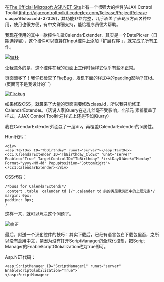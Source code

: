 

在[The Official Microsoft ASP.NET Site](http://www.asp.net)上有一个很强大的控件[AJAX Control Toolkit](http://ajaxcontroltoolkit.codeplex.com/Release/ProjectRelease
s.aspx?ReleaseId=27326)，其功能非常完整，几乎涵盖了表现层方面各种应用，使用也很方便，有中文详细支持，能给程序员很大帮助。

我现在使用的其中一款控件叫做CalendarExtender，其实是一个DatePicker（日期选择器），这个控件可以直接在Input控件上添加「扩展程序
」，就完成了所有工作。

[![偏移](https://e25ba8-log4d-c.dijingchao.com/images/upload_dropbox/200909/0e9aa6590cdc.jpg)](../../static/images/upload_dropbox/200909/0e9aa6590cdc.jpg)

让我意外的是，这个控件在我的页面上工作时候样式似乎有些不正常。

页面漂移了！我仔细检查了FireBug，发现下面的样式中的padding影响了其td。(页面可不是我设计的```)

[![Firebug](https://e25ba8-log4d-c.dijingchao.com/images/upload_dropbox/200909/Firebug.jpg)](../../static/images/upload_dropbox/200909/Firebug.jpg)

如果修改CSS，就带来了大量的页面需要修改class/id，所以我只能修正CalendarExtender。（话说人家jQuery在这儿丝毫不受影响，全部元
素都覆盖了样式，AJAX Control Toolkit在样式上还是不如jQuery）

我在CalendarExtender外面包了一层div，再覆盖CalendarExtender的td属性。

Html代码：

    
    <div>
    <asp:TextBox ID="TbBirthday" runat="server"></asp:TextBox>
    <cc1:CalendarExtender ID="TbBirthday_CldEx" runat="server" Enabled="True" TargetControlID="TbBirthday" FirstDayOfWeek="Monday" Format="yyyy-MM-dd" PopupPosition="BottomRight">
    </cc1:CalendarExtender></div>

CSS代码：

    
    /*bugs for CalendarExtends*/
    .content .table .calendar td {/*.calender td 前的类是我网页中的上层元素*/
    margin: 0px;
    padding: 0px;
    }

这样一来，就可以解决这个问题了。

[![修正](https://e25ba8-log4d-c.dijingchao.com/images/upload_dropbox/200909/e249092a13bc.jpg)](../../static/images/upload_dropbox/200909/e249092a13bc.jpg)

最后，附送一个汉化控件的技巧：其实下载后，已经有语言包在下载包里面，之所以没有启用中文，是因为没有打开ScriptManager的全球化控制，把Script
Manager的EnableScriptGlobalization改为true即可。

Asp.NET代码：

    
    <asp:ScriptManager ID="ScriptManager1" runat="server" EnableScriptGlobalization="True">
    </asp:ScriptManager>


